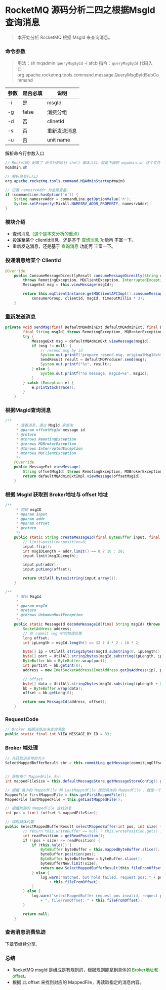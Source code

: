 # RocketMQ 源码分析二四之根据MsgId查询消息

> 本开始分析 RocketMQ 根据 MsgId 来查询消息。
> 

### 命令参数

> 用法：sh mqadmin `queryMsgById`  -i afcb
指令：`queryMsgById`
代码入口：org.apache.rocketmq.tools.command.message.QueryMsgByIdSubCommand
> 

| 参数 | 是否必填 | 说明 |
| --- | --- | --- |
| -i | 是 | msgId |
| -g | false | 消费分组 |
| -d | 否 | clinetId |
| -s | 否 | 重新发送消息 |
| -u | 否 | unit name |

解析命令行参数入口

```java
// RocketMQ 配置了 命令行的执行 shell 脚本入口。就是下面的 mqadmin.sh 这个文件
mqadmin.sh

// 解析命令行入口
org.apache.rocketmq.tools.command.MQAdminStartup#main0

// 设置 namesrvAddr 为全局变量。
if (commandLine.hasOption('n')) {
    String namesrvAddr = commandLine.getOptionValue('n');
    System.setProperty(MixAll.NAMESRV_ADDR_PROPERTY, namesrvAddr);
}
```

### 模块介绍

- 查询消息<font color='green'>（这个是本文分析的重点）</font>
- 投递至某个 clientId消息，还是基于 <font color='green'>查询消息</font> 功能再 丰富一下。
- 重新发送消息，还是基于 <font color='green'>查询消息</font> 功能再 丰富一下。

### 投递消息给某个 ClientId

```java
@Override
    public ConsumeMessageDirectlyResult consumeMessageDirectly(String consumerGroup, String clientId, String msgId)
        throws RemotingException, MQClientException, InterruptedException, MQBrokerException {
        MessageExt msg = this.viewMessage(msgId);

        return this.mqClientInstance.getMQClientAPIImpl().consumeMessageDirectly(RemotingUtil.socketAddress2String(msg.getStoreHost()),
            consumerGroup, clientId, msgId, timeoutMillis * 3);
    }
```

### 重新发送消息

```java
private void sendMsg(final DefaultMQAdminExt defaultMQAdminExt, final DefaultMQProducer defaultMQProducer,
        final String msgId) throws RemotingException, MQBrokerException, InterruptedException, MQClientException {
        try {
            MessageExt msg = defaultMQAdminExt.viewMessage(msgId);
            if (msg != null) {
                // resend msg by id
                System.out.printf("prepare resend msg. originalMsgId=%s", msgId);
                SendResult result = defaultMQProducer.send(msg);
                System.out.printf("%s", result);
            } else {
                System.out.printf("no message. msgId=%s", msgId);
            }
        } catch (Exception e) {
            e.printStackTrace();
        }
    }
```

### 根据MsgId查询消息

```java
/**
     * 查看消息，通过 MsgId 来查询
     * @param offsetMsgId message id
     * @return
     * @throws RemotingException
     * @throws MQBrokerException
     * @throws InterruptedException
     * @throws MQClientException
     */
    @Override
    public MessageExt viewMessage(
        String offsetMsgId) throws RemotingException, MQBrokerException, InterruptedException, MQClientException {
        return defaultMQAdminExtImpl.viewMessage(offsetMsgId);
    }
```

### 根据 MsgId 获取到 Broker地址与 offset 地址

```java
/**
     * 构建 msgID
     * @param input
     * @param addr
     * @param offset
     * @return
     */
    public static String createMessageId(final ByteBuffer input, final ByteBuffer addr, final long offset) {
        // limit=position;position=0;
        input.flip();
        int msgIDLength = addr.limit() == 8 ? 16 : 28;
        input.limit(msgIDLength);

        input.put(addr);
        input.putLong(offset);

        return UtilAll.bytes2string(input.array());
    }

/**
     * 解码 MsgId
     *
     * @param msgId
     * @return
     * @throws UnknownHostException
     */
    public static MessageId decodeMessageId(final String msgId) throws UnknownHostException {
        SocketAddress address;
        // 在 commit log 中的物理位置
        long offset;
        int ipLength = msgId.length() == 32 ? 4 * 2 : 16 * 2;

        byte[] ip = UtilAll.string2bytes(msgId.substring(0, ipLength));
        byte[] port = UtilAll.string2bytes(msgId.substring(ipLength, ipLength + 8));
        ByteBuffer bb = ByteBuffer.wrap(port);
        int portInt = bb.getInt(0);
        address = new InetSocketAddress(InetAddress.getByAddress(ip), portInt);

        // offset
        byte[] data = UtilAll.string2bytes(msgId.substring(ipLength + 8, ipLength + 8 + 16));
        bb = ByteBuffer.wrap(data);
        offset = bb.getLong(0);

        return new MessageId(address, offset);
    }
```

### RequestCode

```java
// Broker 根据消息ID来查询消息
public static final int VIEW_MESSAGE_BY_ID = 33;
```

### Broker 端处理

```java
// 先获取消息体的大小
SelectMappedBufferResult sbr = this.commitLog.getMessage(commitLogOffset, 4);
 

// 获取每个 MappedFile 大小
int mappedFileSize = this.defaultMessageStore.getMessageStoreConfig().getMappedFileSizeCommitLog();

// 根据 最小的 MappedFile 和 LastMappedFile 找到具体的 MappedFile ，就是一个二分法
MappedFile firstMappedFile = this.getFirstMappedFile();
MappedFile lastMappedFile = this.getLastMappedFile();

// 根据找到的 MappedFile 查找消息
int pos = (int) (offset % mappedFileSize);

// 读取具体内容
public SelectMappedBufferResult selectMappedBuffer(int pos, int size) {
        // return this.writeBuffer == null ? this.wrotePosition.get() : this.committedPosition.get();
        int readPosition = getReadPosition();
        if ((pos + size) <= readPosition) {
            if (this.hold()) {
                ByteBuffer byteBuffer = this.mappedByteBuffer.slice();
                byteBuffer.position(pos);
                ByteBuffer byteBufferNew = byteBuffer.slice();
                byteBufferNew.limit(size);
                return new SelectMappedBufferResult(this.fileFromOffset + pos, byteBufferNew, size, this);
            } else {
                log.warn("matched, but hold failed, request pos: " + pos + ", fileFromOffset: "
                    + this.fileFromOffset);
            }
        } else {
            log.warn("selectMappedBuffer request pos invalid, request pos: " + pos + ", size: " + size
                + ", fileFromOffset: " + this.fileFromOffset);
        }

        return null;
    }
```

### 查询消息消费轨迹

下章节继续分享。

### 总结

- RocketMQ msgId 是组成是有规则的，根据规则能拿到具体的 <font color='green'>Broker地址和 offset</font>。
- 根据 此 offset 来找到对应的 MappedFile，再读取指定的消息内容。